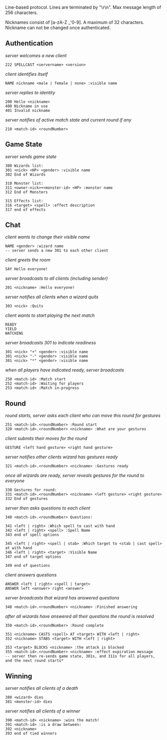 

Line-based protocol.  Lines are terminated by "\r\n". Max message length of 256 characters.

Nicknames consist of [a-zA-Z _'0-9].  A maximum of 32 characters.  Nickname can not be changed once authenticated.



Authentication
----

*server welcomes a new client*

    222 SPELLCAST <servername> <version>

*client identifies itself*

    NAME nickname <male | female | none> :visible name

*server replies to identity*

    200 Hello <nickname>
    400 Nickname in use
    401 Invalid nickname

*server notifies of active match state and current round if any*

    210 <match-id> <roundNumber>


Game State
-----
*server sends game state*

    300 Wizards list:
    301 <nick> <HP> <gender> :visible name
    302 End of Wizards

    310 Monster list:
    311 <owner-nick>+<monster-id> <HP> :monster name
    312 End of Monsters

    315 Effects list:
    316 <target> <spell> :effect description
    317 end of effects


Chat
----
*client wants to change their visible name*

    NAME <gender> :wizard name
    -- server sends a new 301 to each other client

*client greets the room*

    SAY Hello everyone!

*server broadcasts to all clients (including sender)*

    201 <nickname> :Hello everyone!

*server notifies all clients when a wizard quits*

    303 <nick> :Quits


*client wants to start playing the next match*

    READY
    YIELD
    WATCHING

*server broadcasts 301 to indicate readiness*

    301 <nick> "+" <gender> :visible name
    301 <nick> "-" <gender> :visible name
    301 <nick> "*" <gender> :visible name



*when all players have indicated ready, server broadcasts*

    250 <match-id> :Match start
    252 <match-id> :Waiting for players
    253 <match-id> :Match in-progress



Round
----
*round starts, server asks each client who can move this round for gestures*

    251 <match-id>.<roundNumber> :Round start
    320 <match-id>.<roundNumber> <nickname> :What are your gestures

*client submits their moves for the round*

    GESTURE <left hand gesture> <right hand gesture>

*server notifies other clients wizard has gestures ready*

    321 <match-id>.<roundNumber> <nickname> :Gestures ready

*once all wizards are ready, server reveals gestures for the round to everyone*

    330 Gestures for round:
    331 <match-id>.<roundNumber> <nickname> <left gesture> <right gesture>
    332 End of gestures

*server then asks questions to each client*

    340 <match-id>.<roundNumber> Questions:

    341 <left | right> :Which spell to cast with hand
    342 <left | right> <spell> :Spell Name
    343 end of spell options

    345 <left | right> <spell | stab> :Which target to <stab | cast spell> at with hand
    346 <left | right> <target> :Visible Name
    347 end of target options

    349 end of questions

*client answers questions*

    ANSWER <left | right> <spell | target>
    ANSWER left <answer> right <answer>

*server broadcasts that wizard has answered questions*

    348 <match-id>.<roundNumber> <nickname> :Finished answering

*after all wizards have answered all their questions the round is resolved*

    350 <match-id>.<roundNumber> :Round complete

    351 <nickname> CASTS <spell> AT <target> WITH <left | right>
    352 <nickname> STABS <target> WITH <left | right>

    353 <target> BLOCKS <nickname> :the attack is blocked
    355 <match-id>.<roundNumber> <nickname> :effect expiration message
    -- server then re-sends game state, 301s, and 311s for all players, and the next round starts*


Winning
-----

*server notifies all clients of a death*

    380 <wizard> dies
    381 <monster-id> dies

*server notifies all clients of a winner*

    390 <match-id> <nickname> :wins the match!
    391 <match-id> :is a draw between:
    392 <nickname>
    393 end of tied winners
